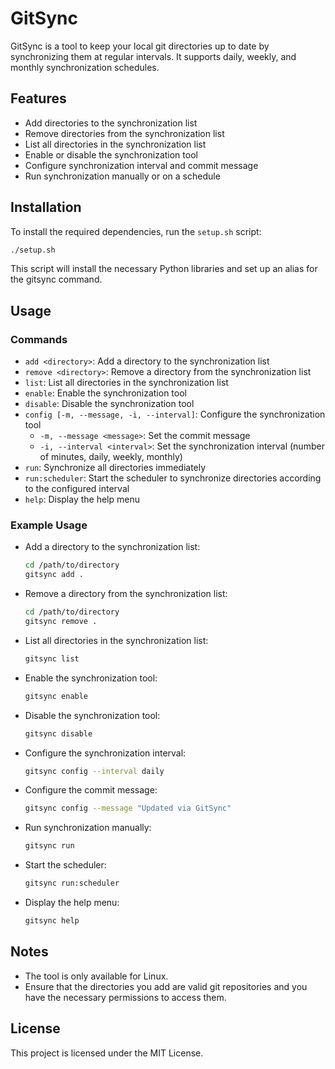 # GitSync

GitSync is a tool to keep your local git directories up to date by synchronizing them at regular intervals. It supports daily, weekly, and monthly synchronization schedules.

## Features

- Add directories to the synchronization list
- Remove directories from the synchronization list
- List all directories in the synchronization list
- Enable or disable the synchronization tool
- Configure synchronization interval and commit message
- Run synchronization manually or on a schedule

## Installation

To install the required dependencies, run the `setup.sh` script:

```sh
./setup.sh
```

This script will install the necessary Python libraries and set up an alias for the gitsync command.

## Usage

### Commands

- `add <directory>`: Add a directory to the synchronization list
- `remove <directory>`: Remove a directory from the synchronization list
- `list`: List all directories in the synchronization list
- `enable`: Enable the synchronization tool
- `disable`: Disable the synchronization tool
- `config [-m, --message, -i, --interval]`: Configure the synchronization tool
    - `-m, --message <message>`: Set the commit message
    - `-i, --interval <interval>`: Set the synchronization interval (number of minutes, daily, weekly, monthly)
- `run`: Synchronize all directories immediately
- `run:scheduler`: Start the scheduler to synchronize directories according to the configured interval
- `help`: Display the help menu

### Example Usage

- Add a directory to the synchronization list:
    ```sh
    cd /path/to/directory
    gitsync add .
    ```

- Remove a directory from the synchronization list:
    ```sh
    cd /path/to/directory
    gitsync remove .
    ```

- List all directories in the synchronization list:
    ```sh
    gitsync list
    ```

- Enable the synchronization tool:
    ```sh
    gitsync enable
    ```

- Disable the synchronization tool:
    ```sh
    gitsync disable
    ```

- Configure the synchronization interval:
    ```sh
    gitsync config --interval daily
    ```

- Configure the commit message:
    ```sh
    gitsync config --message "Updated via GitSync"
    ```

- Run synchronization manually:
    ```sh
    gitsync run
    ```

- Start the scheduler:
    ```sh
    gitsync run:scheduler
    ```

- Display the help menu:
    ```sh
    gitsync help
    ```

## Notes

- The tool is only available for Linux.
- Ensure that the directories you add are valid git repositories and you have the necessary permissions to access them.

## License

This project is licensed under the MIT License.
